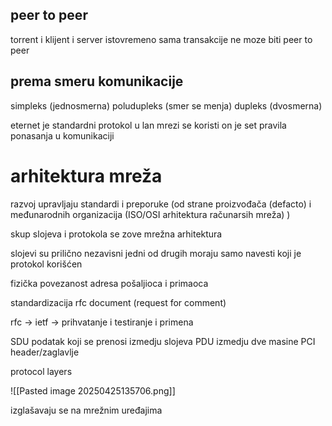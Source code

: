 ## peer to peer
torrent
i klijent i server istovremeno
sama transakcije ne moze biti peer to peer
## prema smeru komunikacije
simpleks (jednosmerna)
poludupleks (smer se menja)
dupleks (dvosmerna)

eternet je standardni protokol u lan mrezi se koristi
on je set pravila ponasanja u komunikaciji

# arhitektura mreža
razvoj upravljaju standardi i preporuke (od strane proizvođača (defacto) i međunarodnih organizacija (ISO/OSI arhitektura računarsih mreža) )

skup slojeva i protokola se zove mrežna arhitektura

slojevi su prilično nezavisni jedni od drugih
moraju samo navesti koji je protokol korišćen

fizička povezanost
adresa pošaljioca i primaoca

standardizacija
rfc document (request for comment)

rfc -> ietf -> prihvatanje i testiranje i primena

SDU podatak koji se prenosi izmedju slojeva
PDU izmedju dve masine
PCI header/zaglavlje

protocol layers

![[Pasted image 20250425135706.png]]


izglašavaju se na mrežnim uređajima
